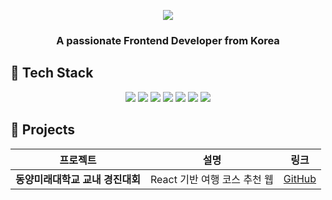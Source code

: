 <!-- 최상단 배너 이미지 -->
<p align="center">
  <img src="https://capsule-render.vercel.app/api?type=waving&height=250&color=000000&text=WELCOME%20TO%20MY%20GITHUB!&fontColor=FFFFFF&fontSize=50&fontAlign=60&fontAlignY=30&desc=I'M%20SEONGMIN%20JEON&descAlign=75&descAlignY=50&descSize=30&section=header" />
</p>

<!-- 인사말 -->
<h3 align="center">A passionate Frontend Developer from Korea</h3>

<!-- 기술 스택 -->
## 🚀 Tech Stack

<p align="center">
  <img src="https://img.shields.io/badge/HTML5-E34F26?style=for-the-badge&logo=html5&logoColor=white" />
  <img src="https://img.shields.io/badge/CSS3-1572B6?style=for-the-badge&logo=css3&logoColor=white" />
  <img src="https://img.shields.io/badge/JavaScript-F7DF1E?style=for-the-badge&logo=javascript&logoColor=black" />
  <img src="https://img.shields.io/badge/TypeScript-3178C6?style=for-the-badge&logo=typescript&logoColor=white" />
  <img src="https://img.shields.io/badge/React-61DAFB?style=for-the-badge&logo=react&logoColor=black" />
  <img src="https://img.shields.io/badge/TailwindCSS-06B6D4?style=for-the-badge&logo=tailwindcss&logoColor=white" />
  <img src="https://img.shields.io/badge/ESLint-4B32C3?style=for-the-badge&logo=eslint&logoColor=white" />
</p>

<!-- 프로젝트 소개 -->
## 📁 Projects

| 프로젝트 | 설명 | 링크 |
|----------|------|------|
| **동양미래대학교 교내 경진대회** | React 기반 여행 코스 추천 웹 | [GitHub](https://github.com/Seongmin0218/awesome-project) |
